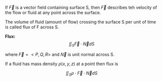 If $\vec{F}$ is a vector field containing surface S, then $\vec{F}$ describes teh velocity of the flow or fluid at any point across the surface.

The volume of fluid (amount of flow) crossing the surface S per unit of time is called flux of F across S.

**Flux:**
$$
\iint_{S} \vec{F}\cdot \vec{N}dS
$$

where $\vec{F}= <P,Q,R>$ and $\vec{N}$ is unit normal across S.

If a fluid has mass density $\rho(x,y,z)$ at a point then flux is

$$
\iint_{S}\rho \cdot \vec{F}\cdot \vec{N}dS
$$

	